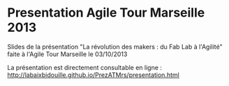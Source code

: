 Presentation Agile Tour Marseille 2013
======================================

Slides de la présentation "La révolution des makers : du Fab Lab à l'Agilité" faite à l'Agile Tour Marseille le 03/10/2013

La présentation est directement consultable en ligne : http://labaixbidouille.github.io/PrezATMrs/presentation.html
